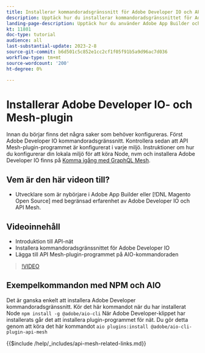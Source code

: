 ```yaml
---
title: Installerar kommandoradsgränssnitt för Adobe Developer IO och API Mesh-plugin
description: Upptäck hur du installerar kommandoradsgränssnittet för Adobe Developer IO och API Mesh-plugin
landing-page-description: Upptäck hur du använder Adobe App Builder och installerar Adobe Developer IO med API Mesh-plugin.
kt: 11801
doc-type: tutorial
audience: all
last-substantial-update: 2023-2-8
source-git-commit: b6d501c5c852e1cc2cf1f05f91b5a9d96ac7d036
workflow-type: tm+mt
source-wordcount: '200'
ht-degree: 0%

---
```



# Installerar Adobe Developer IO- och Mesh-plugin

Innan du börjar finns det några saker som behöver konfigureras. Först Adobe Developer IO kommandoradsgränssnitt. Kontrollera sedan att API Mesh-plugin-programmet är konfigurerat i varje miljö.
Instruktioner om hur du konfigurerar din lokala miljö för att köra Node, nvm och installera Adobe Developer IO finns på [Komma igång med GraphQL Mesh](https://developer.adobe.com/graphql-mesh-gateway/gateway/getting-started/).

## Vem är den här videon till?

* Utvecklare som är nybörjare i Adobe App Builder eller [!DNL Magento Open Source] med begränsad erfarenhet av Adobe Developer IO och API Mesh.

## Videoinnehåll

* Introduktion till API-nät
* Installera kommandoradsgränssnittet för Adobe Developer IO
* Lägga till API Mesh-plugin-programmet på AIO-kommandoraden

>[!VIDEO](https://video.tv.adobe.com/v/3414122/)

## Exempelkommandon med NPM och AIO

Det är ganska enkelt att installera Adobe Developer kommandoradsgränssnitt. Kör det här kommandot när du har installerat Node `npm install -g @adobe/aio-cli`
När Adobe Developer-klippet har installerats går det att installera plugin-programmet för nät. Du gör detta genom att köra det här kommandot `aio plugins:install @adobe/aio-cli-plugin-api-mesh`

{{$include /help/_includes/api-mesh-related-links.md}}
